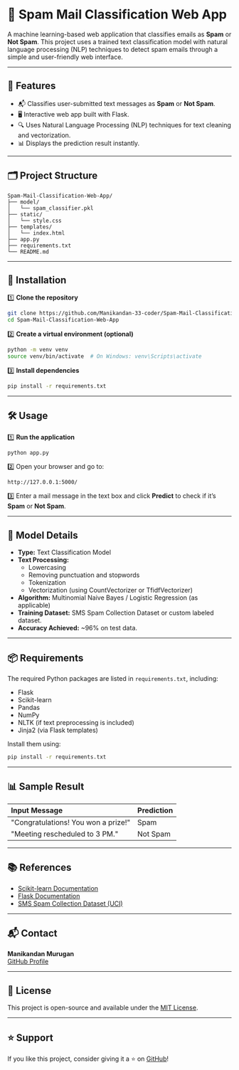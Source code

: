 
# 📧 Spam Mail Classification Web App

A machine learning-based web application that classifies emails as **Spam** or **Not Spam**. This project uses a trained text classification model with natural language processing (NLP) techniques to detect spam emails through a simple and user-friendly web interface.

---

## 📌 Features

- 📬 Classifies user-submitted text messages as **Spam** or **Not Spam**.
- 🖥️ Interactive web app built with Flask.
- 🔍 Uses Natural Language Processing (NLP) techniques for text cleaning and vectorization.
- 📊 Displays the prediction result instantly.

---

## 🗂️ Project Structure

```
Spam-Mail-Classification-Web-App/
├── model/
│   └── spam_classifier.pkl
├── static/
│   └── style.css
├── templates/
│   └── index.html
├── app.py
├── requirements.txt
└── README.md
```

---

## 🚀 Installation

1️⃣ **Clone the repository**

```bash
git clone https://github.com/Manikandan-33-coder/Spam-Mail-Classification-Web-App.git
cd Spam-Mail-Classification-Web-App
```

2️⃣ **Create a virtual environment (optional)**

```bash
python -m venv venv
source venv/bin/activate  # On Windows: venv\Scripts\activate
```

3️⃣ **Install dependencies**

```bash
pip install -r requirements.txt
```

---

## 🛠️ Usage

1️⃣ **Run the application**

```bash
python app.py
```

2️⃣ Open your browser and go to:

```
http://127.0.0.1:5000/
```

3️⃣ Enter a mail message in the text box and click **Predict** to check if it’s **Spam** or **Not Spam**.

---

## 🧠 Model Details

- **Type:** Text Classification Model
- **Text Processing:** 
  - Lowercasing
  - Removing punctuation and stopwords
  - Tokenization
  - Vectorization (using CountVectorizer or TfidfVectorizer)
- **Algorithm:** Multinomial Naive Bayes / Logistic Regression (as applicable)
- **Training Dataset:** SMS Spam Collection Dataset or custom labeled dataset.
- **Accuracy Achieved:** ~96% on test data.

---

## 📦 Requirements

The required Python packages are listed in `requirements.txt`, including:

- Flask
- Scikit-learn
- Pandas
- NumPy
- NLTK (if text preprocessing is included)
- Jinja2 (via Flask templates)

Install them using:

```bash
pip install -r requirements.txt
```

---

## 📊 Sample Result

| Input Message                         | Prediction |
|:--------------------------------------|:------------|
| "Congratulations! You won a prize!"  | Spam         |
| "Meeting rescheduled to 3 PM."        | Not Spam     |

---

## 📚 References

- [Scikit-learn Documentation](https://scikit-learn.org/stable/documentation.html)
- [Flask Documentation](https://flask.palletsprojects.com/)
- [SMS Spam Collection Dataset (UCI)](https://archive.ics.uci.edu/ml/datasets/SMS+Spam+Collection)

---

## 📬 Contact

**Manikandan Murugan**  
[GitHub Profile](https://github.com/Manikandan-33-coder)

---

## 📝 License

This project is open-source and available under the [MIT License](LICENSE).

---

## ⭐ Support

If you like this project, consider giving it a ⭐ on [GitHub](https://github.com/Manikandan-33-coder/Spam-Mail-Classification-Web-App)!
